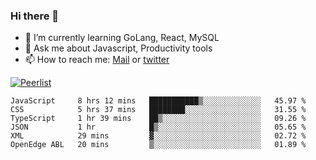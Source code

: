 ### Hi there 👋

- 🌱 I’m currently learning GoLang, React, MySQL
- 💬 Ask me about Javascript, Productivity tools 
- 📫 How to reach me: [Mail](mailto:kvaishak47@gmail.com) or [twitter](https://twitter.com/kvaish4k)

[![Peerlist](https://peerlist-readme-badge.herokuapp.com/api/kvaishak)](https://peerlist.io/kvaishak)

<!--START_SECTION:waka-->

```text
JavaScript     8 hrs 12 mins   ███████████▒░░░░░░░░░░░░░   45.97 %
CSS            5 hrs 37 mins   ████████░░░░░░░░░░░░░░░░░   31.55 %
TypeScript     1 hr 39 mins    ██▒░░░░░░░░░░░░░░░░░░░░░░   09.26 %
JSON           1 hr            █▒░░░░░░░░░░░░░░░░░░░░░░░   05.65 %
XML            29 mins         ▓░░░░░░░░░░░░░░░░░░░░░░░░   02.72 %
OpenEdge ABL   20 mins         ▒░░░░░░░░░░░░░░░░░░░░░░░░   01.89 %
```

<!--END_SECTION:waka-->
